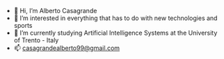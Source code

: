 - 👋 Hi, I’m Alberto Casagrande
- 👀 I’m interested in everything that has to do with new technologies and sports
- 🌱 I’m currently studying Artificial Intelligence Systems at the University of Trento - Italy
- 📫 casagrandealberto99@gmail.com

<!---
albertocasagrande99/albertocasagrande99 is a ✨ special ✨ repository because its `README.md` (this file) appears on your GitHub profile.
You can click the Preview link to take a look at your changes.
--->

